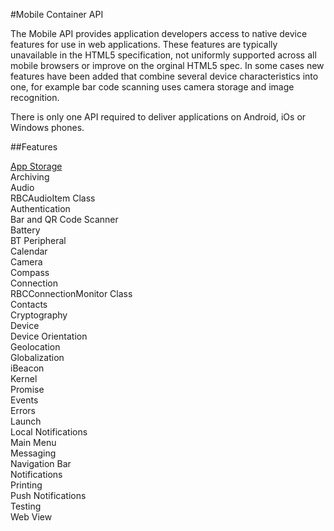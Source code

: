 
#Mobile Container API

The Mobile API provides application developers access to native device features for use in web applications. These features are typically unavailable in the HTML5 specification, not uniformly supported across all mobile browsers or improve on the orginal HTML5 spec. In some cases new features have been added that combine several device characteristics into one, for example bar code scanning uses camera storage and image recognition.

There is only one API required to deliver applications on Android, iOs or Windows phones.

##Features

[App Storage](appStorage.md)  
Archiving  
Audio  
RBCAudioItem Class  
Authentication  
Bar and QR Code Scanner  
Battery  
BT Peripheral  
Calendar  
Camera  
Compass  
Connection  
RBCConnectionMonitor Class  
Contacts  
Cryptography  
Device  
Device Orientation  
Geolocation  
Globalization  
iBeacon  
Kernel  
Promise  
Events  
Errors  
Launch  
Local Notifications  
Main Menu  
Messaging  
Navigation Bar  
Notifications  
Printing  
Push Notifications  
Testing  
Web View  